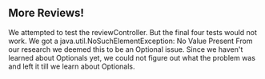 ## More Reviews!

We attempted to test the reviewController. But the final four tests would not work. We got a java.util.NoSuchElementException: No Value Present
From our research we deemed this to be an Optional issue. Since we haven't learned about Optionals yet, we could not figure out what the problem was and left it till we learn about Optionals. 
